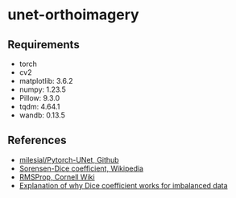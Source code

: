 # unet-orthoimagery
## Requirements
- torch
- cv2
- matplotlib: 3.6.2
- numpy: 1.23.5
- Pillow: 9.3.0
- tqdm: 4.64.1
- wandb: 0.13.5

## References
- [milesial/Pytorch-UNet, Github](https://github.com/milesial/Pytorch-UNet)
- [Sorensen-Dice coefficient, Wikipedia](https://en.wikipedia.org/wiki/S%C3%B8rensen%E2%80%93Dice_coefficient)
- [RMSProp, Cornell Wiki](https://optimization.cbe.cornell.edu/index.php?title=RMSProp#:~:text=RMSProp%2C%20root%20mean%20square%20propagation,lecture%20six%20by%20Geoff%20Hinton.)
- [Explanation of why Dice coefficient works for imbalanced data](https://stats.stackexchange.com/questions/438494/what-is-the-intuition-behind-what-makes-dice-coefficient-handle-imbalanced-data)